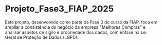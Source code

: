 # Projeto_Fase3_FIAP_2025
Este projeto, desenvolvido como parte da Fase 3 do curso da FIAP, foca em ampliar a consistência do negócio da empresa "Melhores Compras" e analisar aspetos de sigilo e propriedade dos dados, com ênfase na Lei Geral de Proteção de Dados (LGPD).
